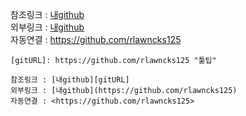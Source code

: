 [gitURL]: https://github.com/rlawncks125 "툴팁"

참조링크 : [내github][gitURL]   
외부링크 : [내github](https://github.com/rlawncks125)   
자동연결 : <https://github.com/rlawncks125>


```
[gitURL]: https://github.com/rlawncks125 "툴팁"

참조링크 : [내github][gitURL]   
외부링크 : [내github](https://github.com/rlawncks125)   
자동연결 : <https://github.com/rlawncks125>

```
